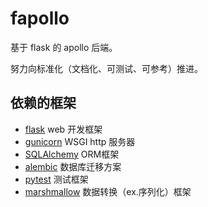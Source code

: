 # fapollo
基于 flask 的 apollo 后端。

努力向标准化（文档化、可测试、可参考）推进。

## 依赖的框架
* [flask](https://flask.palletsprojects.com/) web 开发框架
* [gunicorn](https://docs.gunicorn.org/en/stable/) WSGI http 服务器
* [SQLAlchemy](https://docs.sqlalchemy.org/en/13/orm/tutorial.html) ORM框架
* [alembic](https://alembic.sqlalchemy.org/en/latest/index.html) 数据库迁移方案
* [pytest](https://docs.pytest.org/en/stable/index.html) 测试框架
* [marshmallow](https://marshmallow.readthedocs.io/en/stable/) 数据转换（ex.序列化）框架




